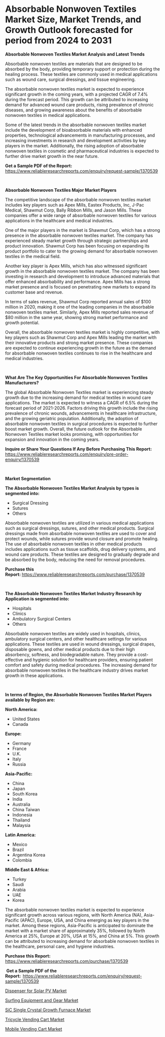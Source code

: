 <p><h1>Absorbable Nonwoven Textiles Market Size, Market Trends, and Growth Outlook forecasted for period from 2024 to 2031</h1></p><p><strong>Absorbable Nonwoven Textiles Market Analysis and Latest Trends</strong></p>
<p><p>Absorbable nonwoven textiles are materials that are designed to be absorbed by the body, providing temporary support or protection during the healing process. These textiles are commonly used in medical applications such as wound care, surgical dressings, and tissue engineering.</p><p>The absorbable nonwoven textiles market is expected to experience significant growth in the coming years, with a projected CAGR of 7.4% during the forecast period. This growth can be attributed to increasing demand for advanced wound care products, rising prevalence of chronic diseases, and growing awareness about the benefits of absorbable nonwoven textiles in medical applications.</p><p>Some of the latest trends in the absorbable nonwoven textiles market include the development of bioabsorbable materials with enhanced properties, technological advancements in manufacturing processes, and increasing investments in research and development activities by key players in the market. Additionally, the rising adoption of absorbable nonwoven textiles in cosmetic and pharmaceutical industries is expected to further drive market growth in the near future.</p></p>
<p><strong>Get a Sample PDF of the Report:&nbsp;</strong> <a href="https://www.reliableresearchreports.com/enquiry/request-sample/1370539">https://www.reliableresearchreports.com/enquiry/request-sample/1370539</a></p>
<p>&nbsp;</p>
<p><strong>Absorbable Nonwoven Textiles Major Market Players</strong></p>
<p><p>The competitive landscape of the absorbable nonwoven textiles market includes key players such as Apex Mills, Eastex Products, Inc, J-Pac Medical, Shawmut Corp, Bally Ribbon Mills, and Jason Mills. These companies offer a wide range of absorbable nonwoven textiles for various applications in the healthcare and medical industries.</p><p>One of the major players in the market is Shawmut Corp, which has a strong presence in the absorbable nonwoven textiles market. The company has experienced steady market growth through strategic partnerships and product innovation. Shawmut Corp has been focusing on expanding its product portfolio to cater to the growing demand for absorbable nonwoven textiles in the medical field.</p><p>Another key player is Apex Mills, which has also witnessed significant growth in the absorbable nonwoven textiles market. The company has been investing in research and development to introduce advanced materials that offer enhanced absorbability and performance. Apex Mills has a strong market presence and is focused on penetrating new markets to expand its customer base and revenue.</p><p>In terms of sales revenue, Shawmut Corp reported annual sales of $100 million in 2020, making it one of the leading companies in the absorbable nonwoven textiles market. Similarly, Apex Mills reported sales revenue of $80 million in the same year, showing strong market performance and growth potential.</p><p>Overall, the absorbable nonwoven textiles market is highly competitive, with key players such as Shawmut Corp and Apex Mills leading the market with their innovative products and strong market presence. These companies are expected to continue experiencing growth in the future as the demand for absorbable nonwoven textiles continues to rise in the healthcare and medical industries.</p></p>
<p>&nbsp;</p>
<p><strong>What Are The Key Opportunities For Absorbable Nonwoven Textiles Manufacturers?</strong></p>
<p><p>The global Absorbable Nonwoven Textiles market is experiencing steady growth due to the increasing demand for medical textiles in wound care applications. The market is expected to witness a CAGR of 6.5% during the forecast period of 2021-2026. Factors driving this growth include the rising prevalence of chronic wounds, advancements in healthcare infrastructure, and the growing geriatric population. Additionally, the adoption of absorbable nonwoven textiles in surgical procedures is expected to further boost market growth. Overall, the future outlook for the Absorbable Nonwoven Textiles market looks promising, with opportunities for expansion and innovation in the coming years.</p></p>
<p><strong>Inquire or Share Your Questions If Any Before Purchasing This Report:</strong> <a href="https://www.reliableresearchreports.com/enquiry/pre-order-enquiry/1370539">https://www.reliableresearchreports.com/enquiry/pre-order-enquiry/1370539</a></p>
<p>&nbsp;</p>
<p><strong>Market Segmentation</strong></p>
<p><strong>The Absorbable Nonwoven Textiles Market Analysis by types is segmented into:</strong></p>
<p><ul><li>Surgical Dressing</li><li>Sutures</li><li>Others</li></ul></p>
<p><p>Absorbable nonwoven textiles are utilized in various medical applications such as surgical dressings, sutures, and other medical products. Surgical dressings made from absorbable nonwoven textiles are used to cover and protect wounds, while sutures provide wound closure and promote healing. The use of absorbable nonwoven textiles in other medical products includes applications such as tissue scaffolds, drug delivery systems, and wound care products. These textiles are designed to gradually degrade and be absorbed by the body, reducing the need for removal procedures.</p></p>
<p><strong>Purchase this Report:&nbsp;</strong><a href="https://www.reliableresearchreports.com/purchase/1370539">https://www.reliableresearchreports.com/purchase/1370539</a></p>
<p>&nbsp;</p>
<p><strong>The Absorbable Nonwoven Textiles Market Industry Research by Application is segmented into:</strong></p>
<p><ul><li>Hospitals</li><li>Clinics</li><li>Ambulatory Surgical Centers</li><li>Others</li></ul></p>
<p><p>Absorbable nonwoven textiles are widely used in hospitals, clinics, ambulatory surgical centers, and other healthcare settings for various applications. These textiles are used in wound dressings, surgical drapes, disposable gowns, and other medical products due to their high absorbency, softness, and biodegradable nature. They provide a cost-effective and hygienic solution for healthcare providers, ensuring patient comfort and safety during medical procedures. The increasing demand for absorbable nonwoven textiles in the healthcare industry drives market growth in these applications.</p></p>
<p>&nbsp;</p>
<p><strong>In terms of Region, the Absorbable Nonwoven Textiles Market Players available by Region are:</strong></p>
<p>
    <p> <strong> North America: </strong>
        <ul>
            <li>United States</li>
            <li>Canada</li>
        </ul>
        </p> 
    <p> <strong> Europe: </strong>
        <ul>
            <li>Germany</li>
            <li>France</li>
            <li>U.K.</li>
            <li>Italy</li>
            <li>Russia</li>
        </ul>
        </p> 
    <p> <strong> Asia-Pacific: </strong>
        <ul>
            <li>China</li>
            <li>Japan</li>
            <li>South Korea</li>
            <li>India</li>
            <li>Australia</li>
            <li>China Taiwan</li>
            <li>Indonesia</li>
            <li>Thailand</li>
            <li>Malaysia</li>
        </ul>
        </p> 
    <p> <strong> Latin America: </strong>
        <ul>
            <li>Mexico</li>
            <li>Brazil</li>
            <li>Argentina Korea</li>
            <li>Colombia</li>
        </ul>
        </p> 
    <p> <strong> Middle East & Africa: </strong>
        <ul>
            <li>Turkey</li>
            <li>Saudi</li>
            <li>Arabia</li>
            <li>UAE</li>
            <li>Korea</li>
        </ul>
    </p>
    </p>
<p><p>The absorbable nonwoven textiles market is expected to experience significant growth across various regions, with North America (NA), Asia-Pacific (APAC), Europe, USA, and China emerging as key players in the market. Among these regions, Asia-Pacific is anticipated to dominate the market with a market share of approximately 35%, followed by North America at 25%, Europe at 20%, USA at 15%, and China at 5%. This growth can be attributed to increasing demand for absorbable nonwoven textiles in the healthcare, personal care, and hygiene industries.</p></p>
<p><strong>Purchase this Report: </strong><a href="https://www.reliableresearchreports.com/purchase/1370539">https://www.reliableresearchreports.com/purchase/1370539</a></p>
<p>&nbsp;<strong>Get a Sample PDF of the Report:&nbsp;&nbsp;</strong><a href="https://www.reliableresearchreports.com/enquiry/request-sample/1370539">https://www.reliableresearchreports.com/enquiry/request-sample/1370539</a></p>
<p><strong></strong></p>
<p><p><a href="https://medium.com/@jamesvasquez75/dispenser-for-solar-pv-market-exploring-market-share-market-trends-and-future-growth-6a5e97bb2dac">Dispenser for Solar PV Market</a></p><p><a href="https://github.com/rahu1506/Market-Research-Report-List-2/blob/main/surfing-equipment-and-gear-market.md">Surfing Equipment and Gear Market</a></p><p><a href="https://medium.com/@jamesvasquez75/sic-single-crystal-growth-furnace-market-trends-forecast-and-competitive-analysis-to-2031-80f0de648cd2">SiC Single Crystal Growth Furnace Market</a></p><p><a href="https://issuu.com/reportprime-2/docs/tricycle-vending-cart-market-size-2030.pptx">Tricycle Vending Cart Market</a></p><p><a href="https://issuu.com/reportprime-2/docs/mobile-vending-cart-market-size-2030.pptx">Mobile Vending Cart Market</a></p></p>